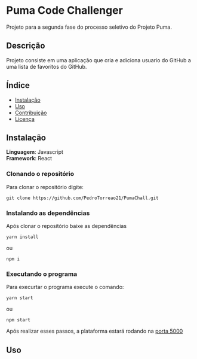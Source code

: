 # Puma Code Challenger

Projeto para a segunda fase do processo seletivo do Projeto Puma.

## Descrição

Projeto consiste em uma aplicação que cria e adiciona usuario do GitHub a uma lista de favoritos do GitHub. 

## Índice

- [Instalação](#instalação)
- [Uso](#uso)
- [Contribuição](#contribuição)
- [Licença](#licença)

## Instalação 
**Linguagem**: Javascript<br>
**Framework**: React<br>

### Clonando o repositório

Para clonar o repositório digite:

```console
git clone https://github.com/PedroTorreao21/PumaChall.git
```
### Instalando as dependências

Após clonar o repositório baixe as dependências
```console
yarn install
```
ou
```console
npm i
```
### Executando o programa

Para execurtar o programa execute o comando:
```console
yarn start
```
ou
```console
npm start
```
Após realizar esses passos, a plataforma estará rodando na [porta 5000](http://localhost:5000/)
## Uso




